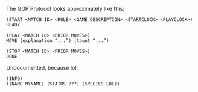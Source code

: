 The GGP Protocol looks approximately like this:

    (START <MATCH ID> <ROLE> <GAME DESCRIPTION> <STARTCLOCK> <PLAYCLOCK>)
    READY

    (PLAY <MATCH ID> <PRIOR MOVES>)
    MOVE (explanation “...”) (taunt “...”)

    (STOP <MATCH ID> <PRIOR MOVES>)
    DONE

Undocumented, because lol:

    (INFO)
    ((NAME MYNAME) (STATUS ???) (SPECIES LOL))
